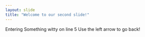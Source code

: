 ```yaml
---
layout: slide
title: "Welcome to our second slide!"
---
```

Entering Something witty on line 5
Use the left arrow to go back!
